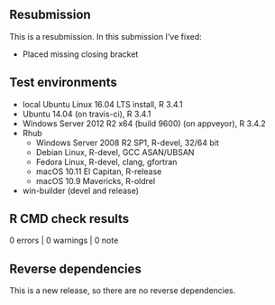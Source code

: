 ## Resubmission

This is a resubmission. In this submission I've fixed:

* Placed missing closing bracket

## Test environments

* local Ubuntu Linux 16.04 LTS install, R 3.4.1
* Ubuntu 14.04 (on travis-ci), R 3.4.1
* Windows Server 2012 R2 x64 (build 9600) (on appveyor), R 3.4.2 
* Rhub
  * Windows Server 2008 R2 SP1, R-devel, 32/64 bit
  * Debian Linux, R-devel, GCC ASAN/UBSAN
  * Fedora Linux, R-devel, clang, gfortran
  * macOS 10.11 El Capitan, R-release
  * macOS 10.9 Mavericks, R-oldrel
* win-builder (devel and release)

## R CMD check results

0 errors | 0 warnings | 0 note

## Reverse dependencies

This is a new release, so there are no reverse dependencies.
